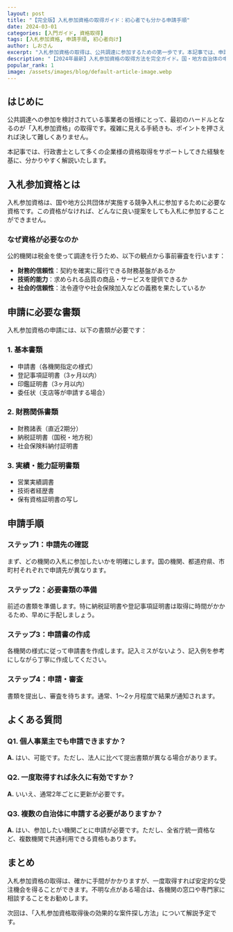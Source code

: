 ```yaml
---
layout: post
title: "【完全版】入札参加資格の取得ガイド：初心者でも分かる申請手順"
date: 2024-03-01
categories: [入門ガイド, 資格取得]
tags: [入札参加資格, 申請手順, 初心者向け]
author: しおさん
excerpt: "入札参加資格の取得は、公共調達に参加するための第一歩です。本記事では、申請に必要な書類から具体的な手順まで、初心者の方でも理解できるよう詳しく解説します。"
description: "【2024年最新】入札参加資格の取得方法を完全ガイド。国・地方自治体の申請手順、必要書類一覧、納税証明書や登記簿謄本の取得方法、申請期限、更新手続きまで、行政書士が初心者向けに分かりやすく解説。失敗しないためのポイントも紹介します。"
popular_rank: 1
image: /assets/images/blog/default-article-image.webp
---
```


## はじめに

公共調達への参加を検討されている事業者の皆様にとって、最初のハードルとなるのが「入札参加資格」の取得です。複雑に見える手続きも、ポイントを押さえれば決して難しくありません。

本記事では、行政書士として多くの企業様の資格取得をサポートしてきた経験を基に、分かりやすく解説いたします。

## 入札参加資格とは

入札参加資格は、国や地方公共団体が実施する競争入札に参加するために必要な資格です。この資格がなければ、どんなに良い提案をしても入札に参加することができません。

### なぜ資格が必要なのか

公的機関は税金を使って調達を行うため、以下の観点から事前審査を行います：

- **財務的信頼性**：契約を確実に履行できる財務基盤があるか
- **技術的能力**：求められる品質の商品・サービスを提供できるか
- **社会的信頼性**：法令遵守や社会保険加入などの義務を果たしているか

## 申請に必要な書類

入札参加資格の申請には、以下の書類が必要です：

### 1. 基本書類
- 申請書（各機関指定の様式）
- 登記事項証明書（3ヶ月以内）
- 印鑑証明書（3ヶ月以内）
- 委任状（支店等が申請する場合）

### 2. 財務関係書類
- 財務諸表（直近2期分）
- 納税証明書（国税・地方税）
- 社会保険料納付証明書

### 3. 実績・能力証明書類
- 営業実績調書
- 技術者経歴書
- 保有資格証明書の写し

## 申請手順

### ステップ1：申請先の確認
まず、どの機関の入札に参加したいかを明確にします。国の機関、都道府県、市町村それぞれで申請先が異なります。

### ステップ2：必要書類の準備
前述の書類を準備します。特に納税証明書や登記事項証明書は取得に時間がかかるため、早めに手配しましょう。

### ステップ3：申請書の作成
各機関の様式に従って申請書を作成します。記入ミスがないよう、記入例を参考にしながら丁寧に作成してください。

### ステップ4：申請・審査
書類を提出し、審査を待ちます。通常、1〜2ヶ月程度で結果が通知されます。

## よくある質問

### Q1. 個人事業主でも申請できますか？
**A.** はい、可能です。ただし、法人に比べて提出書類が異なる場合があります。

### Q2. 一度取得すれば永久に有効ですか？
**A.** いいえ、通常2年ごとに更新が必要です。

### Q3. 複数の自治体に申請する必要がありますか？
**A.** はい、参加したい機関ごとに申請が必要です。ただし、全省庁統一資格など、複数機関で共通利用できる資格もあります。

## まとめ

入札参加資格の取得は、確かに手間がかかりますが、一度取得すれば安定的な受注機会を得ることができます。不明な点がある場合は、各機関の窓口や専門家に相談することをお勧めします。

次回は、「入札参加資格取得後の効果的な案件探し方法」について解説予定です。